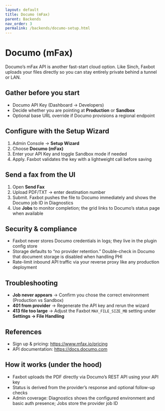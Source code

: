 ```yaml
---
layout: default
title: Documo (mFax)
parent: Backends
nav_order: 3
permalink: /backends/documo-setup.html
---
```


# Documo (mFax)

Documo’s mFax API is another fast-start cloud option. Like Sinch, Faxbot uploads your files directly so you can stay entirely private behind a tunnel or LAN.

## Gather before you start

- Documo API Key (Dashboard → Developers)
- Decide whether you are pointing at **Production** or **Sandbox**
- Optional base URL override if Documo provisions a regional endpoint

## Configure with the Setup Wizard

1. Admin Console → **Setup Wizard**
2. Choose **Documo (mFax)**
3. Enter your API Key and toggle Sandbox mode if needed
4. Apply. Faxbot validates the key with a lightweight call before saving

## Send a fax from the UI

1. Open **Send Fax**
2. Upload PDF/TXT → enter destination number
3. Submit. Faxbot pushes the file to Documo immediately and shows the Documo job ID in Diagnostics
4. Use **Jobs** to monitor completion; the grid links to Documo’s status page when available

## Security & compliance

- Faxbot never stores Documo credentials in logs; they live in the plugin config store
- Storage defaults to “no provider retention.” Double-check in Documo that document storage is disabled when handling PHI
- Rate-limit inbound API traffic via your reverse proxy like any production deployment

## Troubleshooting

- **Job never appears** → Confirm you chose the correct environment (Production vs Sandbox)
- **401 from provider** → Regenerate the API key and rerun the wizard
- **413 file too large** → Adjust the Faxbot `MAX_FILE_SIZE_MB` setting under **Settings → File Handling**

## References

- Sign up & pricing: https://www.mfax.io/pricing
- API documentation: https://docs.documo.com

## How it works (under the hood)
- Faxbot uploads the PDF directly via Documo’s REST API using your API key
- Status is derived from the provider’s response and optional follow-up checks
- Admin coverage: Diagnostics shows the configured environment and basic auth presence; Jobs store the provider job ID

